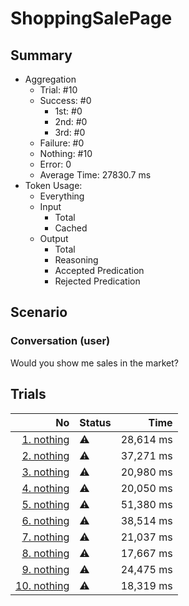 # ShoppingSalePage
## Summary
  - Aggregation
    - Trial: #10
    - Success: #0
      - 1st: #0
      - 2nd: #0
      - 3rd: #0
    - Failure: #0
    - Nothing: #10
    - Error: 0
    - Average Time: 27830.7 ms
  - Token Usage:
    - Everything
    - Input
      - Total
      - Cached
    - Output
      - Total
      - Reasoning
      - Accepted Predication
      - Rejected Predication

## Scenario
### Conversation (user)
Would you show me sales in the market?

## Trials
No | Status | Time
---:|:-------|------:
[1. nothing](./trials/1.nothing.json) | ⚠️ | 28,614 ms
[2. nothing](./trials/2.nothing.json) | ⚠️ | 37,271 ms
[3. nothing](./trials/3.nothing.json) | ⚠️ | 20,980 ms
[4. nothing](./trials/4.nothing.json) | ⚠️ | 20,050 ms
[5. nothing](./trials/5.nothing.json) | ⚠️ | 51,380 ms
[6. nothing](./trials/6.nothing.json) | ⚠️ | 38,514 ms
[7. nothing](./trials/7.nothing.json) | ⚠️ | 21,037 ms
[8. nothing](./trials/8.nothing.json) | ⚠️ | 17,667 ms
[9. nothing](./trials/9.nothing.json) | ⚠️ | 24,475 ms
[10. nothing](./trials/10.nothing.json) | ⚠️ | 18,319 ms